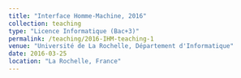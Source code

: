 ```yaml
---
title: "Interface Homme-Machine, 2016"
collection: teaching
type: "Licence Informatique (Bac+3)"
permalink: /teaching/2016-IHM-teaching-1
venue: "Université de La Rochelle, Département d'Informatique"
date: 2016-03-25
location: "La Rochelle, France"
---
```


<!-- nterface Homme-Machine -->